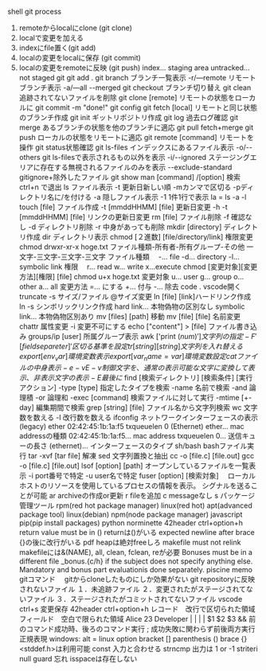 shell
git process
1. remoteからlocalにclone (git clone)
2. localで変更を加える
3. indexにfile置く(git add)
4. localの変更をlocalに保存 (git commit)
5. localの変更をremoteに反映 (git push)
index… staging area 
untracked… not staged
git 
git add . 
git branch ブランチ一覧表示
-r/—remote リモートブランチ表示
-a/—all
--merged
git checkout ブランチ切り替え
git clean 追跡されてないファイルを削除
git clone [remote] リモートの状態をローカルに
git commit -m "done!"
git config 
git fetch [local] リモートと同じ状態のブランチ作成
git init ギットリポジトリ作成
git log 過去ログ確認
git merge あるブランチの状態を他のブランチに適応
git pull fetch+merge
git push ローカルの状態をリモートに適応
git remote [command] リモートを操作
git status状態確認 
git ls-files インデックスにあるファイル表示
-o/--others git ls-filesで表示されるもの以外を表示
-i/--ignored ステージングエリアに存在する無視されるファイルのみを表示
--exclude-standard gitignore+除外したファイル
git show 
man [command]
/[option] 検索
ctrl+n で退出
ls ファイル表示
-t 更新日新しい順
-mカンマで区切る
-pディレクトリ名に/を付ける
-a 隠しファイル表示
-1 1件1行で表示
la = ls -a -l
touch [file] ファイル作成
-t [mmddHHMM] [file] 更新日変更
-h -t [mmddHHMM] [file] リンクの更新日変更
rm [file] ファイル削除
-f 確認なし
-d ディレクトリ削除
-r 中身があっても削除
mkdir [directory] ディレクトリ作成
dir ディレクトリ表示
chmod [２進数] [file/directory/link] 権限変更
chmod drwxr-xr-x hoge.txt 
ファイル種類-所有者-所有グループ-その他
一文字-三文字-三文字-三文字
ファイル種類　
-... file
-d... directory
-l... symbolic link 
権限　
r... read 
w... write
x...execute
chmod [変更対象][変更方法][権限] [file]
chmod u+x hoge.txt
変更対象
u… user
g… group
o… other
a… all
変更方法
=… にする
+… 付与
-… 除去
code .  vscode開く
truncate -s サイズ/ファイル @サイズ変更
ln [file] [link]ハードリンク作成
ln -s シンボリックリンク作成
hard link… 本物偽物の区別なし
symbolic link… 本物偽物区別あり
mv [files] [path] 移動
mv [file] [file] 名前変更
chattr 属性変更
-i 変更不可にする
echo ["content"] > [file] ファイル書き込み
groups/ip [user] 所属グループ表示
awk ['print $(num)'] 文字列の指定
-F  '[field separeter ]'  区切る基準を設定
tr [string] [string] 文字列を入れ替える
export [env_var] 環境変数表示
export [var_name=var] 環境変数設定
cat ファイルの中身表示
-e -vE
-v 制御文字を、通常の表示可能な文字に変換して表示、非表示文字の表示
-E 最後に$ 
find [検索ディレクトリ] [検索条件] [実行アクション]
-type [type] 指定したタイプを検索
-name 名前で検索
-and 論理積
-or 論理和
-exec [command] 検索ファイルに対して実行
-mtime [+-day] 編集期間で検索
grep [string] [file] ファイル名から文字列検索
wc 文字数を数える
-l 改行数を数える
ifconfig ネットワークインターフェースの表示　(legacy)
ether 02:42:45:1b:1a:f5  txqueuelen 0  (Ethernet)
ether... mac addressの種類
02:42:45:1b:1a:f5... mac address
txqueuelen 0... 送信キューの長さ
(ethernet)... インターフェースのタイプ
sh/bash bashファイル実行
tar -xvf  [tar file] 解凍
sed 文字列置換と抽出
cc -o [file.c] [file.out]
gcc -o [file.c] [file.out]
lsof [option] [path]
オープンしているファイルを一覧表示
-i port番号で特定
-u user名で特定
fuser [option] [検索対象]　
ローカルホストのリソースを使用しているプロセスの情報を表示。
シグナルを送ることが可能
ar 
archiveの作成or更新
r fileを追加
c messageなし
s
パッケージ管理ツール
rpm(red hot package manager) linux(red hot)
apt(advanced package tool) linux(debian)
npm(node package manager) javascript
pip(pip install packages) python
norminette
42header ctrl+option+h
return value must be in ()   returnは()がいる
expected newline after brace   {}の後に改行がいる
pdf
heapは絶対freeしろ
makefile must not relink 
makefileには&(NAME), all, clean, fclean, reが必要
 Bonuses must be in a different file _bonus.{c/h} if the subject does not specify anything else. Mandatory and bonus part evaluationis done separately.
piscine memo
gitコマンド　 gitからcloneしたものにしか効果がない
git repositoryに反映されないファイル
１．未追跡ファイル
２．変更されたがステージされてないファイル
３．ステージされたがコミットされてないファイル
vscode ctrl+s 変更保存
42header ctrl+option+h
レコード　改行で区切られた領域
フィールド　空白で限られた領域
Alice 23 Developer
|        |     |                |
$1    $2  $3
&&  前のコマンド成功時、後ろのコマンド実行
; 成功失敗に関わらず前後両方実行
正規表現
windows: alt = linux option
bracket []
parenthesis ()
brace {}
<stddef.h>は利用可能
const 入力と合わせる
strncmp
出力は 1 or -1 
striteri
null guard 忘れ
isspaceは存在しない